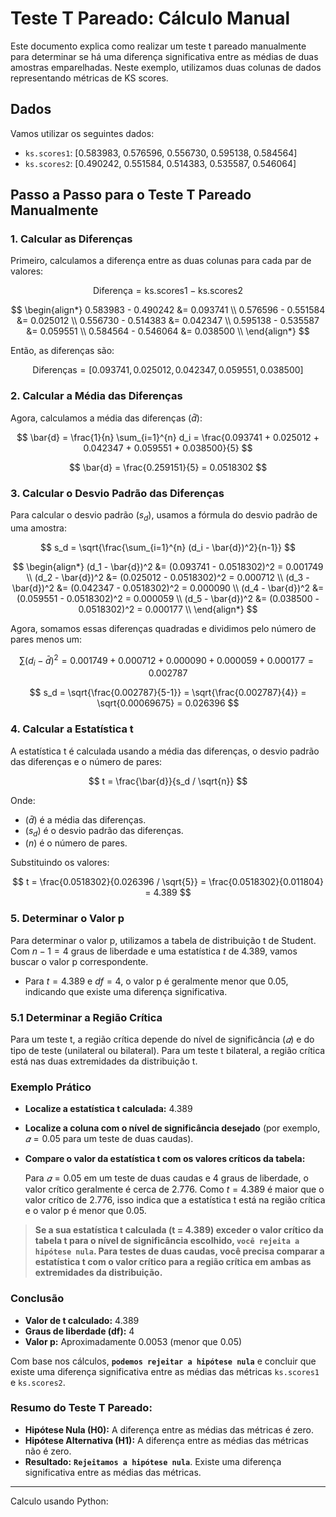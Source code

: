 
# Teste T Pareado: Cálculo Manual

Este documento explica como realizar um teste t pareado manualmente para determinar se há uma diferença significativa entre as médias de duas amostras emparelhadas. Neste exemplo, utilizamos duas colunas de dados representando métricas de KS scores.

## Dados

Vamos utilizar os seguintes dados:

- `ks.scores1`: [0.583983, 0.576596, 0.556730, 0.595138, 0.584564]
- `ks.scores2`: [0.490242, 0.551584, 0.514383, 0.535587, 0.546064]

## Passo a Passo para o Teste T Pareado Manualmente

### 1. Calcular as Diferenças

Primeiro, calculamos a diferença entre as duas colunas para cada par de valores:

$$
\text{Diferença} = \text{ks.scores1} - \text{ks.scores2}
$$

$$
\begin{align*}
0.583983 - 0.490242 &= 0.093741 \\
0.576596 - 0.551584 &= 0.025012 \\
0.556730 - 0.514383 &= 0.042347 \\
0.595138 - 0.535587 &= 0.059551 \\
0.584564 - 0.546064 &= 0.038500 \\
\end{align*}
$$

Então, as diferenças são:

$$
\text{Diferenças} = [0.093741, 0.025012, 0.042347, 0.059551, 0.038500]
$$

### 2. Calcular a Média das Diferenças

Agora, calculamos a média das diferenças ($\bar{d}$):

$$
\bar{d} = \frac{1}{n} \sum_{i=1}^{n} d_i = \frac{0.093741 + 0.025012 + 0.042347 + 0.059551 + 0.038500}{5}
$$

$$
\bar{d} = \frac{0.259151}{5} = 0.0518302
$$

### 3. Calcular o Desvio Padrão das Diferenças

Para calcular o desvio padrão ($s_d$), usamos a fórmula do desvio padrão de uma amostra:

$$
s_d = \sqrt{\frac{\sum_{i=1}^{n} (d_i - \bar{d})^2}{n-1}}
$$

$$
\begin{align*}
(d_1 - \bar{d})^2 &= (0.093741 - 0.0518302)^2 = 0.001749 \\
(d_2 - \bar{d})^2 &= (0.025012 - 0.0518302)^2 = 0.000712 \\
(d_3 - \bar{d})^2 &= (0.042347 - 0.0518302)^2 = 0.000090 \\
(d_4 - \bar{d})^2 &= (0.059551 - 0.0518302)^2 = 0.000059 \\
(d_5 - \bar{d})^2 &= (0.038500 - 0.0518302)^2 = 0.000177 \\
\end{align*}
$$

Agora, somamos essas diferenças quadradas e dividimos pelo número de pares menos um:

$$
\sum (d_i - \bar{d})^2 = 0.001749 + 0.000712 + 0.000090 + 0.000059 + 0.000177 = 0.002787
$$

$$
s_d = \sqrt{\frac{0.002787}{5-1}} = \sqrt{\frac{0.002787}{4}} = \sqrt{0.00069675} = 0.026396
$$

### 4. Calcular a Estatística t

A estatística t é calculada usando a média das diferenças, o desvio padrão das diferenças e o número de pares:

$$
t = \frac{\bar{d}}{s_d / \sqrt{n}}
$$

Onde:
- ($\bar{d}$) é a média das diferenças.
- ($s_d$) é o desvio padrão das diferenças.
- ($n$) é o número de pares.

Substituindo os valores:

$$
t = \frac{0.0518302}{0.026396 / \sqrt{5}} = \frac{0.0518302}{0.011804} = 4.389
$$

### 5. Determinar o Valor p

Para determinar o valor p, utilizamos a tabela de distribuição t de Student. Com $n - 1 = 4$ graus de liberdade e uma estatística $t$ de $4.389$, vamos buscar o valor p correspondente.

- Para $t = 4.389$ e $df = 4$, o valor p é geralmente menor que $0.05$, indicando que existe uma diferença significativa.

### 5.1 Determinar a Região Crítica
Para um teste t, a região crítica depende do nível de significância ($𝛼$) e do tipo de teste (unilateral ou bilateral). Para um teste t bilateral, a região crítica está nas duas extremidades da distribuição t.



### **Exemplo Prático**

- **Localize a estatística t calculada:** 4.389
- **Localize a coluna com o nível de significância desejado** (por exemplo, $𝛼=0.05$ para um teste de duas caudas).
- **Compare o valor da estatística t com os valores críticos da tabela:**

    Para $𝛼=0.05$ em um teste de duas caudas e 4 graus de liberdade, o valor crítico geralmente é cerca de 2.776.
    Como $t=4.389$ é maior que o valor crítico de 2.776, isso indica que a estatística t está na região crítica e o valor p é menor que 0.05.

>**Se a sua estatística t calculada (t = 4.389) exceder o valor crítico da tabela t para o nível de significância escolhido, `você rejeita a hipótese nula`. Para testes de duas caudas, você precisa comparar a estatística t com o valor crítico para a região crítica em ambas as extremidades da distribuição.**
### Conclusão

- **Valor de t calculado:** 4.389
- **Graus de liberdade (df):** 4
- **Valor p:** Aproximadamente $0.0053$ (menor que $0.05$)

Com base nos cálculos, **`podemos rejeitar a hipótese nula`** e concluir que existe uma diferença significativa entre as médias das métricas `ks.scores1` e `ks.scores2`.

### Resumo do Teste T Pareado:

- **Hipótese Nula (H0):** A diferença entre as médias das métricas é zero.
- **Hipótese Alternativa (H1):** A diferença entre as médias das métricas não é zero.
- **Resultado:** **`Rejeitamos a hipótese nula`**. Existe uma diferença significativa entre as médias das métricas.

---

Calculo usando Python: []()

